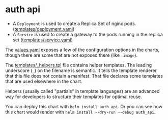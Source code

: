 # auth api

- A `Deployment` is used to create a Replica Set of nginx pods.
  ([templates/deployment.yaml](templates/deployment.yaml))
- A `Service` is used to create a gateway to the pods running in the
  replica set ([templates/service.yaml](templates/service.yaml))

The [values.yaml](values.yaml) exposes a few of the configuration options in the
charts, though there are some that are not exposed there (like `.image`).

The [templates/\_helpers.tpl](templates/_helpers.tpl) file contains helper templates. The leading underscore (`_`) on the filename is semantic. It tells the template renderer that this file does not contain a manifest. That file declares some templates that are used elsewhere in the chart.

Helpers (usually called "partials" in template languages) are an advanced way for developers to structure their templates for optimal reuse.

You can deploy this chart with `helm install auth_api`. Or you can see how this chart would render with `helm install --dry-run --debug auth_api`.
